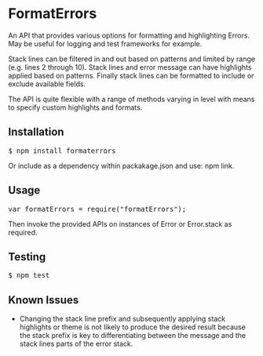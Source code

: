 FormatErrors
============

An API that provides various options for formatting and highlighting Errors. May be useful for logging and test
frameworks for example.

Stack lines can be filtered in and out based on patterns and limited by range (e.g. lines 2 through 10). Stack lines
and error message can have highlights applied based on patterns. Finally stack lines can be formatted to include or
exclude available fields.

The API is quite flexible with a range of methods varying in level with means to specify custom highlights and
formats.

Installation
------------

<pre>
$ npm install formaterrors
</pre>

Or include as a dependency within packakage.json and use: npm link.

Usage
-----

<pre>
var formatErrors = require("formatErrors");
</pre>

Then invoke the provided APIs on instances of Error or Error.stack as required.

Testing
-------

<pre>
$ npm test
</pre>

Known Issues
------------

<ul>
<li>Changing the stack line prefix and subsequently applying stack highlights or theme is not likely to produce the
 desired result because the stack prefix is key to differentiating between the message and the stack lines parts of
 the error stack.
</li>
</ul>


